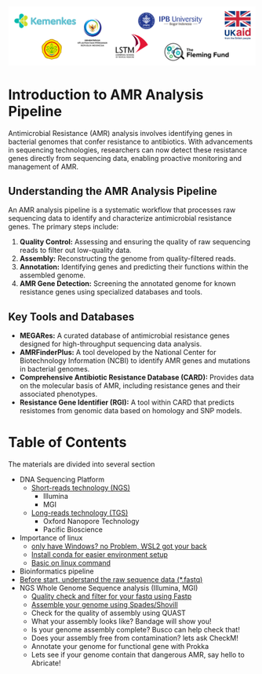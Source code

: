 ![collaboration-logo](./IM/Github_image_banner.png)

# **Introduction to AMR Analysis Pipeline**

Antimicrobial Resistance (AMR) analysis involves identifying genes in bacterial genomes that confer resistance to antibiotics. With advancements in sequencing technologies, researchers can now detect these resistance genes directly from sequencing data, enabling proactive monitoring and management of AMR.​

## Understanding the AMR Analysis Pipeline

An AMR analysis pipeline is a systematic workflow that processes raw sequencing data to identify and characterize antimicrobial resistance genes. The primary steps include:​

1. **Quality Control:** Assessing and ensuring the quality of raw sequencing reads to filter out low-quality data.​
2. **Assembly:** Reconstructing the genome from quality-filtered reads.​
3. **Annotation:** Identifying genes and predicting their functions within the assembled genome.​
4. **AMR Gene Detection:** Screening the annotated genome for known resistance genes using specialized databases and tools.​

## Key Tools and Databases
* **MEGARes:** A curated database of antimicrobial resistance genes designed for high-throughput sequencing data analysis. ​
* **AMRFinderPlus:** A tool developed by the National Center for Biotechnology Information (NCBI) to identify AMR genes and mutations in bacterial genomes. ​
* **Comprehensive Antibiotic Resistance Database (CARD):** Provides data on the molecular basis of AMR, including resistance genes and their associated phenotypes. ​
* **Resistance Gene Identifier (RGI):** A tool within CARD that predicts resistomes from genomic data based on homology and SNP models. ​

# **Table of Contents**
The materials are divided into several section

* DNA Sequencing Platform
  * [Short-reads technology (NGS)](./1_DNA_Sequencing_Platform/1.1_short_reads_tech.md)
    * Illumina
    * MGI
  * [Long-reads technology (TGS)](./1_DNA_Sequencing_Platform/1.2_long-reads-tech.md)
    * Oxford Nanopore Technology
    * Pacific Bioscience
* Importance of linux
  * [only have Windows? no Problem, WSL2 got your back](./2_Importance_of_Linux/2.1_linux_on_windows.md)
  * [Install conda for easier environment setup](2_Importance_of_Linux/2.2_conda_installation.md)
  * [Basic on linux command](2_Importance_of_Linux/2.3_basic_linux_commands.md)
* Bioinformatics pipeline
 * [Before start, understand the raw sequence data (*.fastq)](./3_Bioinformatics_Pipeline/3.1_raw_sequencing_data.md)
 * NGS Whole Genome Sequence analysis (Illumina, MGI)
    * [Quality check and filter for your fastq using Fastp](./3_Bioinformatics_Pipeline/3.2_QC-filtering_using_fastp.md)
    * [Assemble your genome using Spades/Shovill](./3_Bioinformatics_Pipeline/3.3_assembly_using_shovill.md)
    * Check for the quality of assembly using QUAST
    * What your assembly looks like? Bandage will show you!
    * Is your genome assembly complete? Busco can help check that!
    * Does your assembly free from contamination? lets ask CheckM!
    * Annotate your genome for functional gene with Prokka
    * Lets see if your genome contain that dangerous AMR, say hello to Abricate!
